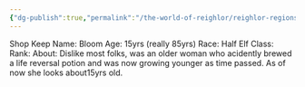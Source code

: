 ```yaml
---
{"dg-publish":true,"permalink":"/the-world-of-reighlor/reighlor-regions/kingdom-of-leloria/joleria/joleria-market/potions-bloom/"}
---
```


Shop Keep
Name: Bloom
Age:  15yrs (really 85yrs)
Race: Half Elf
Class: 
Rank: 
About: Dislike most folks, was an older woman who acidently brewed a life reversal potion and was now growing younger as time passed. As of now she looks about15yrs old.